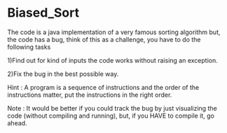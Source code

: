 # Biased_Sort
The code is a java implementation of a very famous sorting algorithm but, the code has a bug, think of this as a challenge, you have to do the following tasks

1)Find out for kind of inputs the code works without raising an exception.

2)Fix the bug in the best possible way.

Hint : A program is a sequence of instructions and the order of the instructions matter, put the instructions in the right order.

Note : It would be better if you could track the bug by just visualizing the code (without compiling and running), but, if you HAVE to compile it, go ahead.

